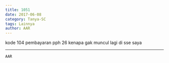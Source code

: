 ```yaml
---
title: 1051
date: 2017-06-08
category: Tanya-SC
tags: Lainnya
author: AAR
---
```


kode 104 pembayaran pph 26 kenapa gak muncul lagi di sse saya

---



`AAR`
